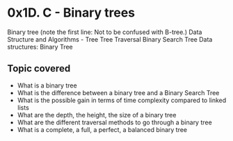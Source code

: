 # 0x1D. C - Binary trees
Binary tree (note the first line: Not to be confused with B-tree.)
Data Structure and Algorithms - Tree
Tree Traversal
Binary Search Tree
Data structures: Binary Tree
## Topic covered 
- What is a binary tree
- What is the difference between a binary tree and a Binary Search Tree
- What is the possible gain in terms of time complexity compared to linked lists
- What are the depth, the height, the size of a binary tree
- What are the different traversal methods to go through a binary tree
- What is a complete, a full, a perfect, a balanced binary tree


